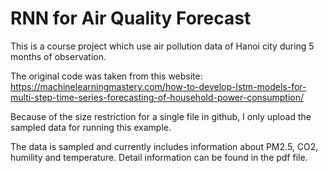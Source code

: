# RNN for Air Quality Forecast

This is a course project which use air pollution data of Hanoi city during 5 months of observation. 

The original code was taken from this website: https://machinelearningmastery.com/how-to-develop-lstm-models-for-multi-step-time-series-forecasting-of-household-power-consumption/

Because of the size restriction for a single file in github, I only upload the sampled data for running this example.

The data is sampled and currently includes information about PM2.5, CO2, humility and temperature. Detail information can be found in the pdf file.
